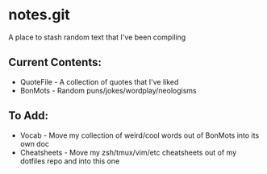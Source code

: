 # notes.git

A place to stash random text that I've been compiling

## Current Contents:
* QuoteFile - A collection of quotes that I've liked
* BonMots - Random puns/jokes/wordplay/neologisms

## To Add:
* Vocab - Move my collection of weird/cool words out of BonMots into its own doc
* Cheatsheets - Move my zsh/tmux/vim/etc cheatsheets out of my dotfiles repo and into this one
